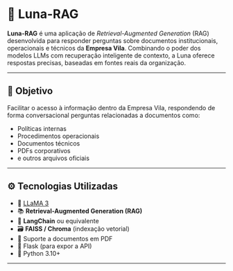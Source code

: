 # 🌙 Luna-RAG

**Luna-RAG** é uma aplicação de *Retrieval-Augmented Generation* (RAG) desenvolvida para responder perguntas sobre documentos institucionais, operacionais e técnicos da **Empresa Vila**. Combinando o poder dos modelos LLMs com recuperação inteligente de contexto, a Luna oferece respostas precisas, baseadas em fontes reais da organização.

---

## 📌 Objetivo

Facilitar o acesso à informação dentro da Empresa Vila, respondendo de forma conversacional perguntas relacionadas a documentos como:

- Políticas internas  
- Procedimentos operacionais  
- Documentos técnicos  
- PDFs corporativos  
- e outros arquivos oficiais

---

## ⚙️ Tecnologias Utilizadas

- 🧠 [LLaMA 3](https://ai.meta.com/llama/)
- 📚 **Retrieval-Augmented Generation (RAG)**
- 🧾 **LangChain** ou equivalente
- 🗃️ **FAISS / Chroma** (indexação vetorial)
- 📄 Suporte a documentos em PDF
- 🧪 Flask (para expor a API)
- 🐍 Python 3.10+

---

